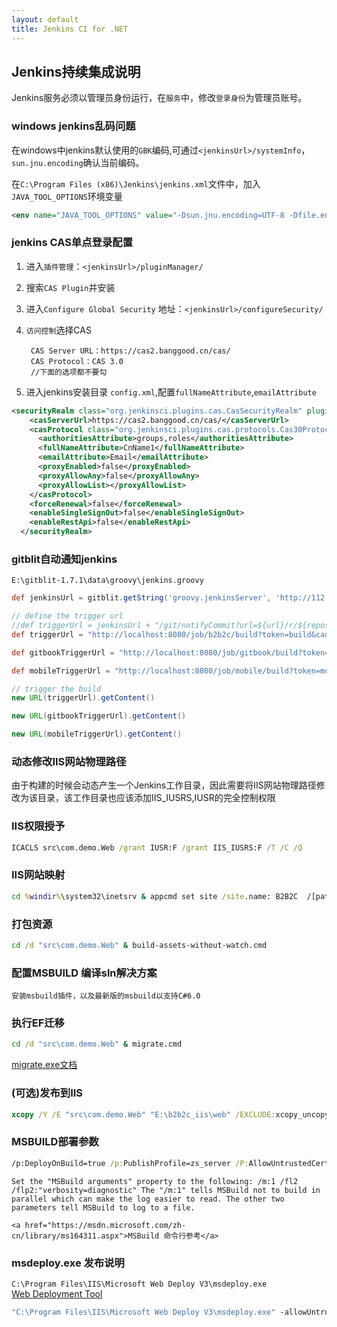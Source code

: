 ```yaml
---
layout: default
title: Jenkins CI for .NET
---
```


##  Jenkins持续集成说明    

Jenkins服务必须以管理员身份运行，在`服务`中，修改`登录身份`为管理员账号。

### windows jenkins乱码问题

在windows中jenkins默认使用的`GBK`编码,可通过`<jenkinsUrl>/systemInfo`，`sun.jnu.encoding`确认当前编码。

在`C:\Program Files (x86)\Jenkins\jenkins.xml`文件中，加入`JAVA_TOOL_OPTIONS`环境变量
```xml
<env name="JAVA_TOOL_OPTIONS" value="-Dsun.jnu.encoding=UTF-8 -Dfile.encoding=UTF-8"/>
```
### jenkins CAS单点登录配置

1. 进入`插件管理`：`<jenkinsUrl>/pluginManager/`
2. 搜索`CAS Plugin`并安装
3. 进入`Configure Global Security` 地址：`<jenkinsUrl>/configureSecurity/`
4. `访问控制`选择CAS

		CAS Server URL：https://cas2.banggood.cn/cas/
		CAS Protocol：CAS 3.0
		//下面的选项都不要勾

5. 进入jenkins安装目录 `config.xml`,配置`fullNameAttribute`,`emailAttribute`

```xml
<securityRealm class="org.jenkinsci.plugins.cas.CasSecurityRealm" plugin="cas-plugin@1.4.0">
    <casServerUrl>https://cas2.banggood.cn/cas/</casServerUrl>
    <casProtocol class="org.jenkinsci.plugins.cas.protocols.Cas30Protocol">
      <authoritiesAttribute>groups,roles</authoritiesAttribute>
      <fullNameAttribute>CnName1</fullNameAttribute>
      <emailAttribute>Email</emailAttribute>
      <proxyEnabled>false</proxyEnabled>
      <proxyAllowAny>false</proxyAllowAny>
      <proxyAllowList></proxyAllowList>
    </casProtocol>
    <forceRenewal>false</forceRenewal>
    <enableSingleSignOut>false</enableSingleSignOut>
    <enableRestApi>false</enableRestApi>
  </securityRealm>
```


### gitblit自动通知jenkins
`E:\gitblit-1.7.1\data\groovy\jenkins.groovy`
```groovy
def jenkinsUrl = gitblit.getString('groovy.jenkinsServer', 'http://112.74.132.152:8080')

// define the trigger url
//def triggerUrl = jenkinsUrl + "/git/notifyCommit?url=${url}/r/${repository.name}"
def triggerUrl = "http://localhost:8080/job/b2b2c/build?token=build&cause=post-receive"

def gitbookTriggerUrl = "http://localhost:8080/job/gitbook/build?token=gitbook&cause=post-receive"

def mobileTriggerUrl = "http://localhost:8080/job/mobile/build?token=mobile&cause=post-receive"

// trigger the build
new URL(triggerUrl).getContent()

new URL(gitbookTriggerUrl).getContent()

new URL(mobileTriggerUrl).getContent()
```
### 动态修改IIS网站物理路径    

由于构建的时候会动态产生一个Jenkins工作目录，因此需要将IIS网站物理路径修改为该目录，该工作目录也应该添加IIS_IUSRS,IUSR的完全控制权限   

### IIS权限授予

```cmd
ICACLS src\com.demo.Web /grant IUSR:F /grant IIS_IUSRS:F /T /C /Q
```

### IIS网站映射  

```cmd
cd %windir%\system32\inetsrv & appcmd set site /site.name: B2B2C  /[path='/'].[path='/'].physicalPath:%cd%\src\com.demo.Web
```



### 打包资源    

```cmd
cd /d "src\com.demo.Web" & build-assets-without-watch.cmd
```


### 配置MSBUILD 编译sln解决方案

    安装msbuild插件，以及最新版的msbuild以支持C#6.0

	
### 执行EF迁移    

```cmd
cd /d "src\com.demo.Web" & migrate.cmd
```
[migrate.exe文档](https://msdn.microsoft.com/zh-cn/data/jj618307.aspx)    

### (可选)发布到IIS    

```cmd
xcopy /Y /E "src\com.demo.Web" "E:\b2b2c_iis\web" /EXCLUDE:xcopy_uncopy.txt
```

### MSBUILD部署参数
```cmd
/p:DeployOnBuild=true /p:PublishProfile=zs_server /P:AllowUntrustedCertificate=true /P:CreatePackageOnPublish=True /P:UserName=administrator /P:Password=xxxx  /p:Configuration=Release /m:1 /fl2 /flp2:"verbosity=diagnostic"
```

	Set the "MSBuild arguments" property to the following: /m:1 /fl2 /flp2:"verbosity=diagnostic" The "/m:1" tells MSBuild not to build in parallel which can make the log easier to read. The other two parameters tell MSBuild to log to a file.
	
	<a href="https://msdn.microsoft.com/zh-cn/library/ms164311.aspx">MSBuild 命令行参考</a>

### msdeploy.exe 发布说明
`C:\Program Files\IIS\Microsoft Web Deploy V3\msdeploy.exe`    
<a href="https://technet.microsoft.com/en-us/library/dd568996(WS.10).aspx">Web Deployment Tool</a>
```cmd
"C:\Program Files\IIS\Microsoft Web Deploy V3\msdeploy.exe" -allowUntrusted -verbose -verb:sync -source:contentPath="%~dp0" -dest:auto,wmsvc="www.wwgoto.com:8172/msdeploy.axd?site=shop",userName='administrator',password='xxx' -skip:objectName=dirPath,absolutePath="node_modules"
```
